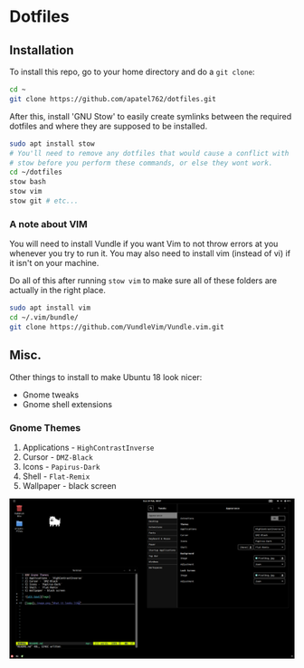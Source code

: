 # Dotfiles

## Installation
To install this repo, go to your home directory and do a `git clone`:
```Bash
cd ~
git clone https://github.com/apatel762/dotfiles.git
```

After this, install 'GNU Stow' to easily create symlinks between the required
dotfiles and where they are supposed to be installed.
```Bash
sudo apt install stow
# You'll need to remove any dotfiles that would cause a conflict with
# stow before you perform these commands, or else they wont work.
cd ~/dotfiles
stow bash
stow vim
stow git # etc...
```

### A note about VIM
You will need to install Vundle if you want Vim to not throw errors at you
whenever you try to run it. You may also need to install vim (instead of vi)
if it isn't on your machine.

Do all of this after running `stow vim` to make sure all of these folders are
actually in the right place.
```Bash
sudo apt install vim
cd ~/.vim/bundle/
git clone https://github.com/VundleVim/Vundle.vim.git
```

## Misc.
Other things to install to make Ubuntu 18 look nicer:
* Gnome tweaks
* Gnome shell extensions

### Gnome Themes
1) Applications - `HighContrastInverse`
2) Cursor - `DMZ-Black`
3) Icons - `Papirus-Dark`
4) Shell - `Flat-Remix`
5) Wallpaper - black screen

![alt text][logo]

[logo]: image.png "What it looks like"
